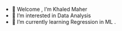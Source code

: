 - 👋 Welcome , I’m Khaled Maher
- 👀 I’m interested in Data Analysis
- 🌱 I’m currently learning Regression in ML
.


<!---
KhaliedMaher/KhaliedMaher is a ✨ special ✨ repository because its `README.md` (this file) appears on your GitHub profile.
You can click the Preview link to take a look at your changes.
--->
